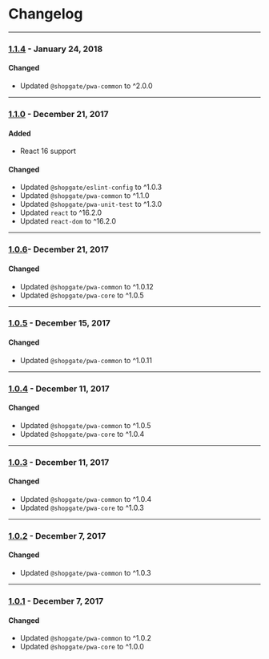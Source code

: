 
# Changelog
---
### [1.1.4](https://github.com/shopgate/pwa-webcheckout-shopify/compare/v1.1.0...v1.1.1) - January 24, 2018
#### Changed
- Updated `@shopgate/pwa-common` to ^2.0.0
---

### [1.1.0](https://github.com/shopgate/pwa-webcheckout-shopify/compare/v1.0.6...v1.1.0) - December 21, 2017

#### Added
- React 16 support

#### Changed
- Updated `@shopgate/eslint-config` to ^1.0.3
- Updated `@shopgate/pwa-common` to ^1.1.0
- Updated `@shopgate/pwa-unit-test` to ^1.3.0
- Updated `react` to ^16.2.0
- Updated `react-dom` to ^16.2.0

---

### [1.0.6](https://github.com/shopgate/pwa-webcheckout-shopify/compare/v1.0.5...v1.0.6)- December 21, 2017

#### Changed
- Updated `@shopgate/pwa-common` to ^1.0.12
- Updated `@shopgate/pwa-core` to ^1.0.5

---

### [1.0.5](https://github.com/shopgate/pwa-webcheckout-shopify/compare/v1.0.4...v1.0.5) - December 15, 2017

#### Changed
- Updated `@shopgate/pwa-common` to ^1.0.11

---

### [1.0.4](https://github.com/shopgate/pwa-webcheckout-shopify/compare/v1.0.3...v1.0.4) - December 11, 2017

#### Changed
- Updated `@shopgate/pwa-common` to ^1.0.5
- Updated `@shopgate/pwa-core` to ^1.0.4

---

### [1.0.3](https://github.com/shopgate/pwa-webcheckout-shopify/compare/v1.0.2...v1.0.3) - December 11, 2017

#### Changed
- Updated `@shopgate/pwa-common` to ^1.0.4
- Updated `@shopgate/pwa-core` to ^1.0.3

---

### [1.0.2](https://github.com/shopgate/pwa-webcheckout-shopify/compare/v1.0.1...v1.0.2) - December 7, 2017

#### Changed
- Updated `@shopgate/pwa-common` to ^1.0.3

---

### [1.0.1](https://github.com/shopgate/pwa-webcheckout-shopify/compare/v1.0.0...v1.0.1) - December 7, 2017

#### Changed
- Updated `@shopgate/pwa-common` to ^1.0.2
- Updated `@shopgate/pwa-core` to ^1.0.0
